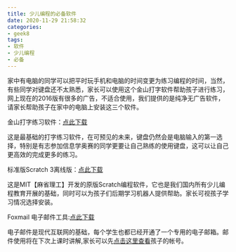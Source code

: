 ```yaml
---
title: 少儿编程的必备软件
date: 2020-11-29 21:58:32
categories:
- geek8
tags:
- 软件
- 少儿编程
- 必备
---
```


家中有电脑的同学可以把平时玩手机和电脑的时间变更为练习编程的时间，当然，有些同学对键盘还不太熟悉，家长可以使用这个金山打字软件帮助孩子进行练习，网上现在的2016版有很多的广告，不适合使用，我们提供的是纯净无广告软件，请家长帮助孩子在家中的电脑上安装这三个软件。

金山打字练习软件：[点此下载](https://nas.aqde.net:9090/fbsharing/5rEmfvgf)

这是最基础的打字练习软件，在可预见的未来，键盘仍然会是电脑输入的第一选择，特别是有志参加信息学奥赛的同学更要让自己熟练的使用键盘，这可以让自己更高效的完成更多的练习。

标准版Scratch 3离线版：[点此下载](https://nas.aqde.net:9090/fbsharing/eGqiHH0l)

这是MIT【麻省理工】开发的原版Scratch编程软件，它也是我们国内所有少儿编程教育开展的基础，同时可以为孩子们后期学习机器人提供帮助。家长可视孩子学习情况选择安装。

Foxmail 电子邮件工具:[点此下载](https://nas.aqde.net:9090/fbsharing/3mEQna8i)

电子邮件是现代互联网的基础，每个学生也都已经开通了一个专用的电子邮箱。邮件使用将在下次上课时讲解,家长可以先[点击这里查看](/about)孩子的帐号。
